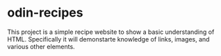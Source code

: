 # odin-recipes
This project is a simple recipe website to show a basic understanding of HTML. Specifically it will demonstarte knowledge of links, images, and various other elements.